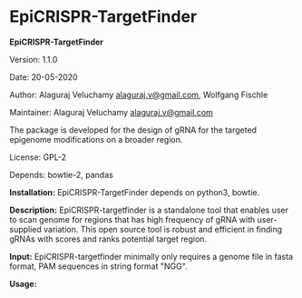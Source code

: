 # EpiCRISPR-TargetFinder
**EpiCRISPR-TargetFinder**

Version: 1.1.0

Date: 20-05-2020

Author: Alaguraj Veluchamy alaguraj.v@gmail.com, Wolfgang Fischle

Maintainer: Alaguraj Veluchamy alaguraj.v@gmail.com

The package is developed for the design of gRNA for the targeted epigenome modifications on a broader region.

License: GPL-2

Depends: bowtie-2, pandas

**Installation:**
EpiCRISPR-TargetFinder depends on python3, bowtie. 

**Description:**
EpiCRISPR-targetfinder is a standalone tool that  enables user to scan genome for regions that has high frequency of gRNA with user-supplied variation. This open source tool is robust and efficient in finding gRNAs with scores and ranks potential target region. 

**Input:**
EpiCRISPR-targetfinder minimally only requires a genome file in fasta format, PAM sequences in string format "NGG".

**Usage:**


